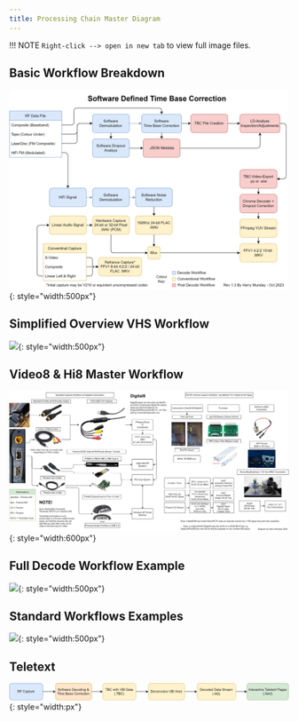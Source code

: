```yaml
---
title: Processing Chain Master Diagram
---
```


!!! NOTE
    `Right-click --> open in new tab` to view full image files.


## Basic Workflow Breakdown


![](assets/images/graphics/VHS-Decode-Continuous-Software-TBC-Basic-Breakdown-Current.png){: style="width:500px"}


## Simplified Overview VHS Workflow


![](assets/images/graphics/VHS-Decode-Continuous-New-2023-Consumer-Workflow-16-by-9.png){: style="width:500px"}


## Video8 & Hi8 Master Workflow


![](assets/images/graphics/VHS-Decode-Continuous-New-2023-Sony-8mm-Expanded-Master.png){: style="width:600px"}


## Full Decode Workflow Example


![](assets/images/graphics/VHS-Decode-Continuous-Silm-Export-Current.png){: style="width:500px"}


## Standard Workflows Examples


![](assets/images/graphics/VHS-Decode-Continuous-Basic-Jan-2023.png){: style="width:500px"}


## Teletext 


![](assets/images/graphics/VHS-Decode-Teletext-Decode-Workflow.png){: style="width:px"}
